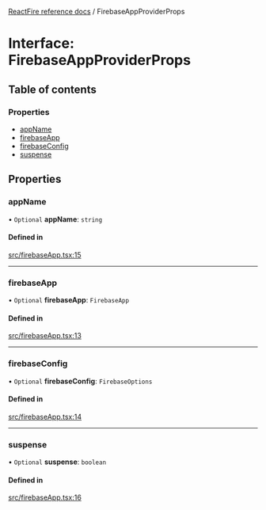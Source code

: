 [ReactFire reference docs](../README.md) / FirebaseAppProviderProps

# Interface: FirebaseAppProviderProps

## Table of contents

### Properties

- [appName](FirebaseAppProviderProps.md#appname)
- [firebaseApp](FirebaseAppProviderProps.md#firebaseapp)
- [firebaseConfig](FirebaseAppProviderProps.md#firebaseconfig)
- [suspense](FirebaseAppProviderProps.md#suspense)

## Properties

### appName

• `Optional` **appName**: `string`

#### Defined in

[src/firebaseApp.tsx:15](https://github.com/cleverlohn/reactfire/blob/main/src/firebaseApp.tsx#L15)

___

### firebaseApp

• `Optional` **firebaseApp**: `FirebaseApp`

#### Defined in

[src/firebaseApp.tsx:13](https://github.com/cleverlohn/reactfire/blob/main/src/firebaseApp.tsx#L13)

___

### firebaseConfig

• `Optional` **firebaseConfig**: `FirebaseOptions`

#### Defined in

[src/firebaseApp.tsx:14](https://github.com/cleverlohn/reactfire/blob/main/src/firebaseApp.tsx#L14)

___

### suspense

• `Optional` **suspense**: `boolean`

#### Defined in

[src/firebaseApp.tsx:16](https://github.com/cleverlohn/reactfire/blob/main/src/firebaseApp.tsx#L16)
